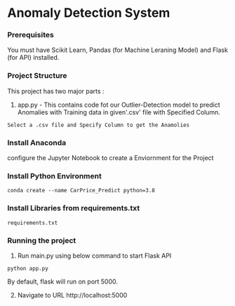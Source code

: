# Anomaly Detection System

### Prerequisites
You must have Scikit Learn, Pandas (for Machine Leraning Model) and Flask (for API) installed.

### Project Structure
This project has two major parts :
1. app.py - This contains code fot our Outlier-Detection model to predict Anomalies with Training data in given'.csv' file with Specified Column.
```
Select a .csv file and Specify Column to get the Anamolies
```
### Install Anaconda
configure the Jupyter Notebook to create a Enviornment for the Project

### Install Python Environment
```
conda create --name CarPrice_Predict python=3.8
```

### Install Libraries from requirements.txt
```
requirements.txt
```

### Running the project

1. Run main.py using below command to start Flask API
```
python app.py
```

By default, flask will run on port 5000.

2. Navigate to URL http://localhost:5000